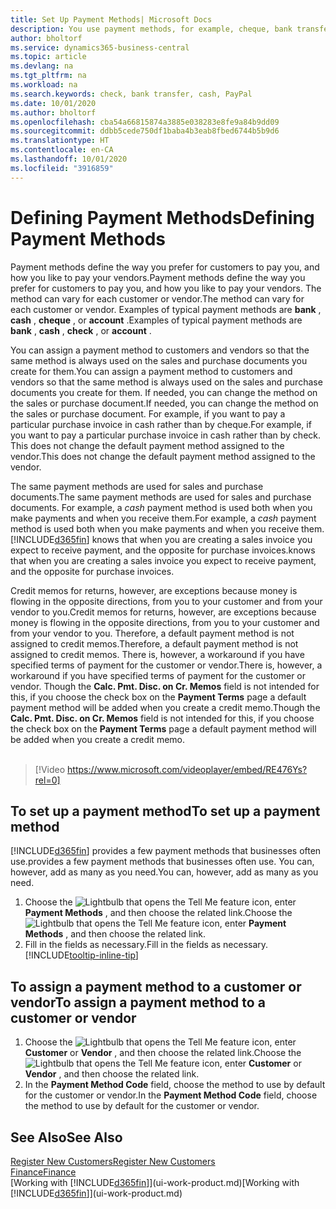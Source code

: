 ```yaml
---
title: Set Up Payment Methods| Microsoft Docs
description: You use payment methods, for example, cheque, bank transfer, cash, or PayPal, to define how sales and purchase invoices will be paid.
author: bholtorf
ms.service: dynamics365-business-central
ms.topic: article
ms.devlang: na
ms.tgt_pltfrm: na
ms.workload: na
ms.search.keywords: check, bank transfer, cash, PayPal
ms.date: 10/01/2020
ms.author: bholtorf
ms.openlocfilehash: cba54a66815874a3885e038283e8fe9a84b9dd09
ms.sourcegitcommit: ddbb5cede750df1baba4b3eab8fbed6744b5b9d6
ms.translationtype: HT
ms.contentlocale: en-CA
ms.lasthandoff: 10/01/2020
ms.locfileid: "3916859"
---
```

# <a name="defining-payment-methods"></a><span data-ttu-id="43202-103">Defining Payment Methods</span><span class="sxs-lookup"><span data-stu-id="43202-103">Defining Payment Methods</span></span>
<span data-ttu-id="43202-104">Payment methods define the way you prefer for customers to pay you, and how you like to pay your vendors.</span><span class="sxs-lookup"><span data-stu-id="43202-104">Payment methods define the way you prefer for customers to pay you, and how you like to pay your vendors.</span></span> <span data-ttu-id="43202-105">The method can vary for each customer or vendor.</span><span class="sxs-lookup"><span data-stu-id="43202-105">The method can vary for each customer or vendor.</span></span> <span data-ttu-id="43202-106">Examples of typical payment methods are **bank** , **cash** , **cheque** , or **account** .</span><span class="sxs-lookup"><span data-stu-id="43202-106">Examples of typical payment methods are **bank** , **cash** , **check** , or **account** .</span></span>

<span data-ttu-id="43202-107">You can assign a payment method to customers and vendors so that the same method is always used on the sales and purchase documents you create for them.</span><span class="sxs-lookup"><span data-stu-id="43202-107">You can assign a payment method to customers and vendors so that the same method is always used on the sales and purchase documents you create for them.</span></span> <span data-ttu-id="43202-108">If needed, you can change the method on the sales or purchase document.</span><span class="sxs-lookup"><span data-stu-id="43202-108">If needed, you can change the method on the sales or purchase document.</span></span> <span data-ttu-id="43202-109">For example, if you want to pay a particular purchase invoice in cash rather than by cheque.</span><span class="sxs-lookup"><span data-stu-id="43202-109">For example, if you want to pay a particular purchase invoice in cash rather than by check.</span></span> <span data-ttu-id="43202-110">This does not change the default payment method assigned to the vendor.</span><span class="sxs-lookup"><span data-stu-id="43202-110">This does not change the default payment method assigned to the vendor.</span></span>

<span data-ttu-id="43202-111">The same payment methods are used for sales and purchase documents.</span><span class="sxs-lookup"><span data-stu-id="43202-111">The same payment methods are used for sales and purchase documents.</span></span> <span data-ttu-id="43202-112">For example, a _cash_ payment method is used both when you make payments and when you receive them.</span><span class="sxs-lookup"><span data-stu-id="43202-112">For example, a _cash_ payment method is used both when you make payments and when you receive them.</span></span> [!INCLUDE[d365fin](includes/d365fin_md.md)] <span data-ttu-id="43202-113">knows that when you are creating a sales invoice you expect to receive payment, and the opposite for purchase invoices.</span><span class="sxs-lookup"><span data-stu-id="43202-113">knows that when you are creating a sales invoice you expect to receive payment, and the opposite for purchase invoices.</span></span>

<span data-ttu-id="43202-114">Credit memos for returns, however, are exceptions because money is flowing in the opposite directions, from you to your customer and from your vendor to you.</span><span class="sxs-lookup"><span data-stu-id="43202-114">Credit memos for returns, however, are exceptions because money is flowing in the opposite directions, from you to your customer and from your vendor to you.</span></span> <span data-ttu-id="43202-115">Therefore, a default payment method is not assigned to credit memos.</span><span class="sxs-lookup"><span data-stu-id="43202-115">Therefore, a default payment method is not assigned to credit memos.</span></span> <span data-ttu-id="43202-116">There is, however, a workaround if you have specified terms of payment for the customer or vendor.</span><span class="sxs-lookup"><span data-stu-id="43202-116">There is, however, a workaround if you have specified terms of payment for the customer or vendor.</span></span> <span data-ttu-id="43202-117">Though the **Calc. Pmt. Disc. on Cr. Memos** field is not intended for this, if you choose the check box on the **Payment Terms** page a default payment method will be added when you create a credit memo.</span><span class="sxs-lookup"><span data-stu-id="43202-117">Though the **Calc. Pmt. Disc. on Cr. Memos** field is not intended for this, if you choose the check box on the **Payment Terms** page a default payment method will be added when you create a credit memo.</span></span> <br><br>  

> [!Video https://www.microsoft.com/videoplayer/embed/RE476Ys?rel=0]

## <a name="to-set-up-a-payment-method"></a><span data-ttu-id="43202-118">To set up a payment method</span><span class="sxs-lookup"><span data-stu-id="43202-118">To set up a payment method</span></span>
[!INCLUDE[d365fin](includes/d365fin_md.md)] <span data-ttu-id="43202-119">provides a few payment methods that businesses often use.</span><span class="sxs-lookup"><span data-stu-id="43202-119">provides a few payment methods that businesses often use.</span></span> <span data-ttu-id="43202-120">You can, however, add as many as you need.</span><span class="sxs-lookup"><span data-stu-id="43202-120">You can, however, add as many as you need.</span></span>

1. <span data-ttu-id="43202-121">Choose the ![Lightbulb that opens the Tell Me feature](media/ui-search/search_small.png "Tell me what you want to do") icon, enter **Payment Methods** , and then choose the related link.</span><span class="sxs-lookup"><span data-stu-id="43202-121">Choose the ![Lightbulb that opens the Tell Me feature](media/ui-search/search_small.png "Tell me what you want to do") icon, enter **Payment Methods** , and then choose the related link.</span></span>
2. <span data-ttu-id="43202-122">Fill in the fields as necessary.</span><span class="sxs-lookup"><span data-stu-id="43202-122">Fill in the fields as necessary.</span></span> [!INCLUDE[tooltip-inline-tip](includes/tooltip-inline-tip_md.md)]

## <a name="to-assign-a-payment-method-to-a-customer-or-vendor"></a><span data-ttu-id="43202-123">To assign a payment method to a customer or vendor</span><span class="sxs-lookup"><span data-stu-id="43202-123">To assign a payment method to a customer or vendor</span></span>
1. <span data-ttu-id="43202-124">Choose the ![Lightbulb that opens the Tell Me feature](media/ui-search/search_small.png "Tell me what you want to do") icon, enter **Customer** or **Vendor** , and then choose the related link.</span><span class="sxs-lookup"><span data-stu-id="43202-124">Choose the ![Lightbulb that opens the Tell Me feature](media/ui-search/search_small.png "Tell me what you want to do") icon, enter **Customer** or **Vendor** , and then choose the related link.</span></span>
2. <span data-ttu-id="43202-125">In the **Payment Method Code** field, choose the method to use by default for the customer or vendor.</span><span class="sxs-lookup"><span data-stu-id="43202-125">In the **Payment Method Code** field, choose the method to use by default for the customer or vendor.</span></span>

## <a name="see-also"></a><span data-ttu-id="43202-126">See Also</span><span class="sxs-lookup"><span data-stu-id="43202-126">See Also</span></span>
[<span data-ttu-id="43202-127">Register New Customers</span><span class="sxs-lookup"><span data-stu-id="43202-127">Register New Customers</span></span>](sales-how-register-new-customers.md)  
[<span data-ttu-id="43202-128">Finance</span><span class="sxs-lookup"><span data-stu-id="43202-128">Finance</span></span>](finance.md)  
<span data-ttu-id="43202-129">[Working with [!INCLUDE[d365fin](includes/d365fin_md.md)]](ui-work-product.md)</span><span class="sxs-lookup"><span data-stu-id="43202-129">[Working with [!INCLUDE[d365fin](includes/d365fin_md.md)]](ui-work-product.md)</span></span>  
